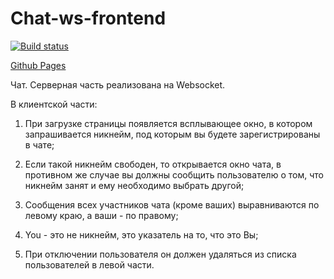 # Chat-ws-frontend

[![Build status](https://ci.appveyor.com/api/projects/status/lb21l14ua5lelpsk?svg=true)](https://ci.appveyor.com/project/AnnVasilyeva/chat-ws-frontend)

[Github Pages]()

Чат. Серверная часть реализована на Websocket. 

В клиентской части:

1. При загрузке страницы появляется всплывающее окно, в котором запрашивается никнейм, под которым вы будете зарегистрированы в чате;

2. Если такой никнейм свободен, то открывается окно чата, в противном же случае вы должны сообщить пользователю о том, что никнейм занят и ему необходимо выбрать другой;

3. Сообщения всех участников чата (кроме ваших) выравниваются по левому краю, а ваши - по правому;

4. You - это не никнейм, это указатель на то, что это Вы;

5. При отключении пользователя он должен удаляться из списка пользователей в левой части.